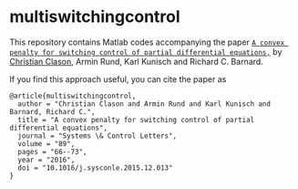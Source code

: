 # multiswitchingcontrol

This repository contains Matlab codes accompanying the paper [``A convex penalty for switching control of partial differential equations,``](https://arxiv.org/abs/1702.07505) by [Christian Clason](http://udue.de/clason), Armin Rund, Karl Kunisch and Richard C. Barnard. 

If you find this approach useful, you can cite the paper as

    @article{multiswitchingcontrol,
      author = "Christian Clason and Armin Rund and Karl Kunisch and Barnard, Richard C.",
      title = "A convex penalty for switching control of partial differential equations",
      journal = "Systems \& Control Letters",
      volume = "89",
      pages = "66--73",
      year = "2016",
      doi = "10.1016/j.sysconle.2015.12.013"
    }

